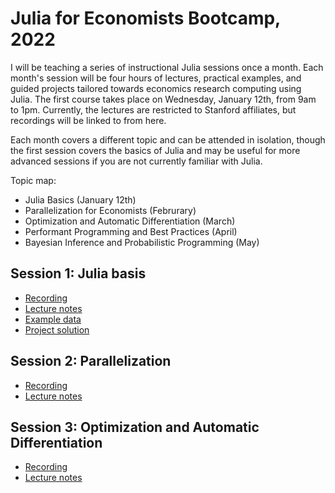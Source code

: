 # Julia for Economists Bootcamp, 2022

I will be teaching a series of instructional Julia sessions once a month. Each month's session will be four hours of lectures, practical examples, and guided projects tailored towards economics research computing using Julia. The first course takes place on Wednesday, January 12th, from 9am to 1pm. Currently, the lectures are restricted to Stanford affiliates, but recordings will be linked to from here.

Each month covers a different topic and can be attended in isolation, though the first session covers the basics of Julia and may be useful for more advanced sessions if you are not currently familiar with Julia.

Topic map:

- Julia Basics (January 12th)
- Parallelization for Economists (Februrary)
- Optimization and Automatic Differentiation (March)
- Performant Programming and Best Practices (April)
- Bayesian Inference and Probabilistic Programming (May)

## Session 1: Julia basis

- [Recording](https://youtu.be/BnTYMOOPEzw)
- [Lecture notes](https://github.com/cpfiffer/julia-bootcamp-2022/blob/main/session-1/intro.ipynb)
- [Example data](https://github.com/cpfiffer/julia-bootcamp-2022/blob/main/session-1/example.csv)
- [Project solution](https://github.com/cpfiffer/julia-bootcamp-2022/blob/main/session-1/project.jl)

## Session 2: Parallelization

- [Recording](https://www.youtube.com/watch?v=trhsvOAH0YI)
- [Lecture notes](https://github.com/cpfiffer/julia-bootcamp-2022/blob/main/session-2/parallelization-lecture.ipynb)

## Session 3: Optimization and Automatic Differentiation

- [Recording](https://www.youtube.com/watch?v=B5O3xBolDCc)
- [Lecture notes](https://github.com/cpfiffer/julia-bootcamp-2022/blob/main/session-3/optimization-lecture.ipynb)
